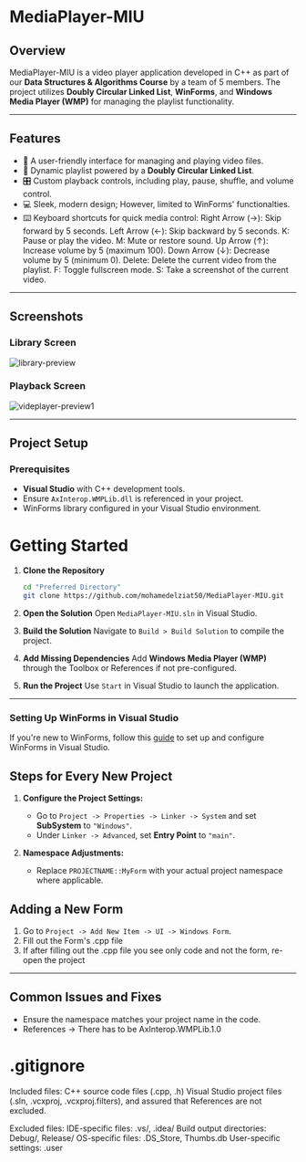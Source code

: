 # MediaPlayer-MIU

## Overview
MediaPlayer-MIU is a video player application developed in C++ as part of our **Data Structures & Algorithms Course** by a team of 5 members. The project utilizes **Doubly Circular Linked List**, **WinForms**, and **Windows Media Player (WMP)** for managing the playlist functionality.

---

## Features
- 🎥 A user-friendly interface for managing and playing video files.
- 🔄 Dynamic playlist powered by a **Doubly Circular Linked List**.
- 🎛️ Custom playback controls, including play, pause, shuffle, and volume control.
- 💻 Sleek, modern design; However, limited to WinForms' functionalties.
- ⌨️ Keyboard shortcuts for quick media control:
   Right Arrow (→): Skip forward by 5 seconds.
   Left Arrow (←): Skip backward by 5 seconds.
   K: Pause or play the video.
   M: Mute or restore sound.
   Up Arrow (↑): Increase volume by 5 (maximum 100).
   Down Arrow (↓): Decrease volume by 5 (minimum 0).
   Delete: Delete the current video from the playlist.
   F: Toggle fullscreen mode.
   S: Take a screenshot of the current video.


---

## Screenshots

### Library Screen
![library-preview](https://github.com/user-attachments/assets/23d794a6-d028-4cab-a064-6e5a2bf50154)

### Playback Screen
![videplayer-preview1](https://github.com/user-attachments/assets/ed2c9dfb-7d5e-4e99-8bf1-fd0a4ae0ee99)

---

## Project Setup

### Prerequisites
- **Visual Studio** with C++ development tools.
- Ensure `AxInterop.WMPLib.dll` is referenced in your project.
- WinForms library configured in your Visual Studio environment.

# Getting Started

1. **Clone the Repository**
   ```bash
   cd "Preferred Directory"
   git clone https://github.com/mohamedelziat50/MediaPlayer-MIU.git
   ```

2. **Open the Solution**
   Open `MediaPlayer-MIU.sln` in Visual Studio.

3. **Build the Solution**
   Navigate to `Build > Build Solution` to compile the project.

4. **Add Missing Dependencies**
   Add **Windows Media Player (WMP)** through the Toolbox or References if not pre-configured.

5. **Run the Project**
   Use `Start` in Visual Studio to launch the application.

---

### Setting Up WinForms in Visual Studio
If you're new to WinForms, follow this [guide](https://www.youtube.com/watch?v=HcxlYkU8aY0&list=PL2i17lRog5pBe7t9zJdFdugQ6bxgjntJD&index=6) to set up and configure WinForms in Visual Studio.

## Steps for Every New Project
1. **Configure the Project Settings:**
   - Go to `Project -> Properties -> Linker -> System` and set **SubSystem** to `"Windows"`.
   - Under `Linker -> Advanced`, set **Entry Point** to `"main"`.

2. **Namespace Adjustments:**
   - Replace `PROJECTNAME::MyForm` with your actual project namespace where applicable.

## Adding a New Form
1. Go to `Project -> Add New Item -> UI -> Windows Form`.
2. Fill out the Form's .cpp file
3. If after filling out the .cpp file you see only code and not the form, re-open the project 

---

## Common Issues and Fixes
- Ensure the namespace matches your project name in the code.
- References -> There has to be AxInterop.WMPLib.1.0

# .gitignore
Included files: C++ source code files (.cpp, .h) Visual Studio project files (.sln, .vcxproj, .vcxproj.filters), and assured that References are not excluded.

Excluded files: IDE-specific files: .vs/, .idea/ Build output directories: Debug/, Release/ OS-specific files: .DS_Store, Thumbs.db User-specific settings: .user
